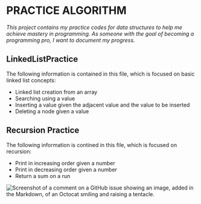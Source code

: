 # PRACTICE ALGORITHM
_This project contains my practice codes for data structures to help me achieve mastery in programming. As someone with the goal of becoming a programming pro, I want to document my progress._

## LinkedListPractice
The following information is contained in this file, which is focused on basic linked list concepts:

- Linked list creation from an array
- Searching using a value
- Inserting a value given the adjacent value and the value to be inserted
- Deleting a node given a value

## Recursion Practice 
The following information is contined in this file, which is focused on recursion:

- Print in increasing order given a number
- Print in decreasing order given a number
- Return a sum on a run 


![Screenshot of a comment on a GitHub issue showing an image, added in the Markdown, of an Octocat smiling and raising a tentacle.](https://myoctocat.com/assets/images/base-octocat.svg)
        
